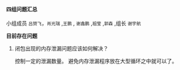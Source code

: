 #### 四组问题汇总 

小组成员 `吕赟飞`，`肖光瑞` ,`王鹏` , `谢鑫鹏` ,`祖莹` ,`郭森` ,组长 `谢宇航`

**目前存在问题**

1.  闭包出现的内存泄漏问题应该如何解决？

    控制一定的泄漏数量。 避免内存泄漏程序放在大型循环之中就可以了。
    